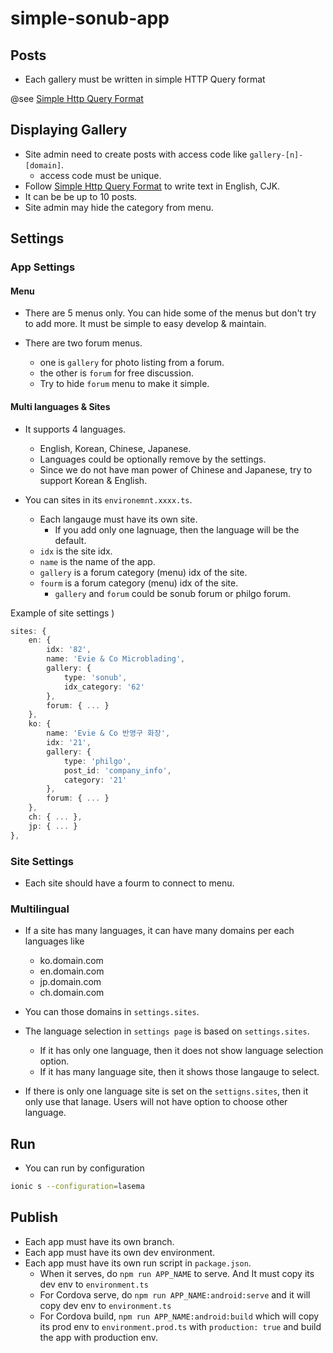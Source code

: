 # simple-sonub-app

## Posts

* Each gallery must be written in simple HTTP Query format

@see [Simple Http Query Format](https://docs.google.com/document/d/1nOEJVDilLbF0sNCkkRGcDwdT3rDLZp3h59oQ77BIdp4/edit#heading=h.3pfuj3qawphf)

## Displaying Gallery

* Site admin need to create posts with access code like `gallery-[n]-[domain]`.
  * access code must be unique.
* Follow [Simple Http Query Format](https://docs.google.com/document/d/1nOEJVDilLbF0sNCkkRGcDwdT3rDLZp3h59oQ77BIdp4/edit#heading=h.3pfuj3qawphf) to write text in English, CJK.
* It can be be up to 10 posts.
* Site admin may hide the category from menu.

## Settings

### App Settings

#### Menu

* There are 5 menus only. You can hide some of the menus but don't try to add more.
  It must be simple to easy develop & maintain.

* There are two forum menus.
  * one is `gallery` for photo listing from a forum.
  * the other is `forum` for free discussion.
  * Try to hide `forum` menu to make it simple.

#### Multi languages & Sites

* It supports 4 languages.
  * English, Korean, Chinese, Japanese.
  * Languages could be optionally remove by the settings.
  * Since we do not have man power of Chinese and Japanese, try to support Korean & English.

* You can sites in its `environemnt.xxxx.ts`.
  * Each langauge must have its own site.
    * If you add only one lagnuage, then the language will be the default.
  * `idx` is the site idx.
  * `name` is the name of the app.
  * `gallery` is a forum category (menu) idx of the site.
  * `fourm` is a forum category (menu) idx of the site.
    * `gallery` and `forum` could be sonub forum or philgo forum.

Example of site settings )

```` ts
sites: {
    en: {
        idx: '82',
        name: 'Evie & Co Microblading',
        gallery: {
            type: 'sonub',
            idx_category: '62'
        },
        forum: { ... }
    },
    ko: {
        name: 'Evie & Co 반영구 화장',
        idx: '21',
        gallery: {
            type: 'philgo',
            post_id: 'company_info',
            category: '21'
        },
        forum: { ... }
    },
    ch: { ... },
    jp: { ... }
},
````

### Site Settings

* Each site should have a fourm to connect to menu.

### Multilingual

* If a site has many languages, it can have many domains per each languages like
  * ko.domain.com
  * en.domain.com
  * jp.domain.com
  * ch.domain.com

* You can those domains in `settings.sites`.
* The language selection in `settings page` is based on `settings.sites`.
  * If it has only one language, then it does not show language selection option.
  * If it has many language site, then it shows those langauge to select.

* If there is only one language site is set on the `settigns.sites`,
  then it only use that lanage.
  Users will not have option to choose other language.

## Run

* You can run by configuration

```` sh
ionic s --configuration=lasema
````

## Publish

* Each app must have its own branch.
* Each app must have its own dev environment.
* Each app must have its own run script in `package.json`.
  * When it serves, do `npm run APP_NAME` to serve. And It must copy its dev env to `environment.ts`
  * For Cordova serve, do `npm run APP_NAME:android:serve` and it will copy dev env to `environment.ts`
  * For Cordova build, `npm run APP_NAME:android:build` which will copy its prod env to `environment.prod.ts` with `production: true` and build the app with production env.
